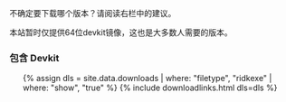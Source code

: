 不确定要下载哪个版本？请阅读右栏中的建议。

本站暂时仅提供64位devkit镜像，这也是大多数人需要的版本。

###  包含 Devkit

<ul>
  {% assign dls = site.data.downloads | where: "filetype", "ridkexe" | where: "show", "true" %}
  {% include downloadlinks.html dls=dls %}
</ul>

